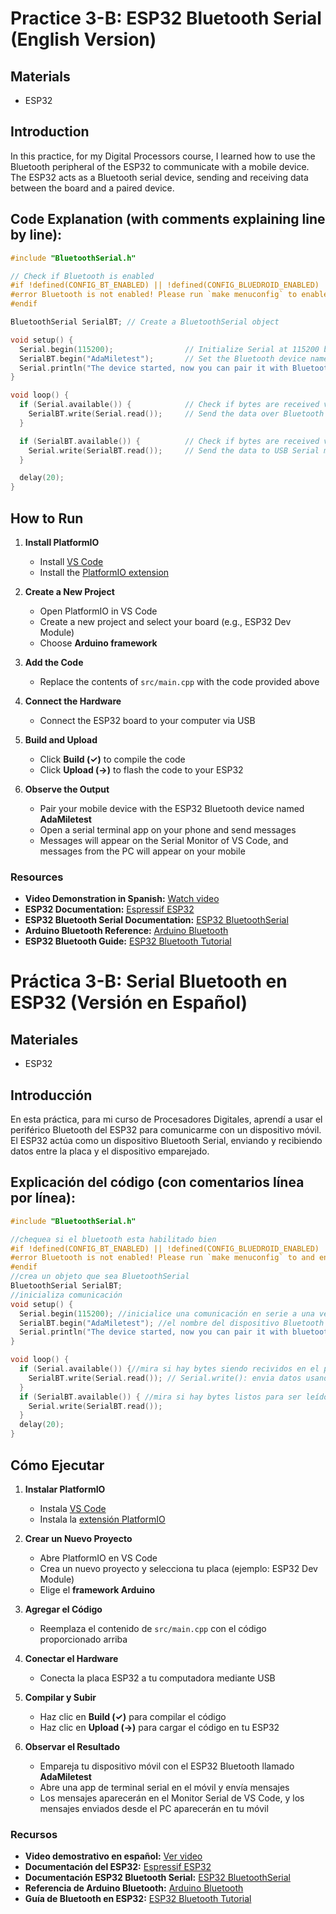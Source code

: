 # Practice 3-B: ESP32 Bluetooth Serial (English Version)

## Materials
- ESP32

## Introduction
In this practice, for my Digital Processors course, I learned how to use the Bluetooth peripheral of the ESP32 to communicate with a mobile device. The ESP32 acts as a Bluetooth serial device, sending and receiving data between the board and a paired device.

## Code Explanation (with comments explaining line by line):
```cpp
#include "BluetoothSerial.h"

// Check if Bluetooth is enabled
#if !defined(CONFIG_BT_ENABLED) || !defined(CONFIG_BLUEDROID_ENABLED)
#error Bluetooth is not enabled! Please run `make menuconfig` to enable it
#endif

BluetoothSerial SerialBT; // Create a BluetoothSerial object

void setup() {
  Serial.begin(115200);                // Initialize Serial at 115200 bps
  SerialBT.begin("AdaMiletest");       // Set the Bluetooth device name
  Serial.println("The device started, now you can pair it with Bluetooth!");
}

void loop() {
  if (Serial.available()) {            // Check if bytes are received via USB Serial
    SerialBT.write(Serial.read());     // Send the data over Bluetooth
  }

  if (SerialBT.available()) {          // Check if bytes are received via Bluetooth
    Serial.write(SerialBT.read());     // Send the data to USB Serial monitor
  }

  delay(20);
}
```
## How to Run

1. **Install PlatformIO**
   - Install [VS Code](https://code.visualstudio.com/)
   - Install the [PlatformIO extension](https://platformio.org/install/ide?install=vscode)

2. **Create a New Project**
   - Open PlatformIO in VS Code
   - Create a new project and select your board (e.g., ESP32 Dev Module)
   - Choose **Arduino framework**

3. **Add the Code**
   - Replace the contents of `src/main.cpp` with the code provided above

4. **Connect the Hardware**
   - Connect the ESP32 board to your computer via USB

5. **Build and Upload**
   - Click **Build (✓)** to compile the code
   - Click **Upload (→)** to flash the code to your ESP32

6. **Observe the Output**
   - Pair your mobile device with the ESP32 Bluetooth device named **AdaMiletest**
   - Open a serial terminal app on your phone and send messages
   - Messages will appear on the Serial Monitor of VS Code, and messages from the PC will appear on your mobile


### Resources
- **Video Demonstration in Spanish:** [Watch video](assets/practica3Bvideo.mp4)
- **ESP32 Documentation:** [Espressif ESP32](https://docs.espressif.com/projects/esp-idf/en/stable/esp32/index.html)  
- **ESP32 Bluetooth Serial Documentation:** [ESP32 BluetoothSerial](https://github.com/espressif/arduino-esp32/tree/master/libraries/BluetoothSerial)  
- **Arduino Bluetooth Reference:** [Arduino Bluetooth](https://docs.arduino.cc/libraries/bluetoothserial/)  
- **ESP32 Bluetooth Guide:** [ESP32 Bluetooth Tutorial](https://randomnerdtutorials.com/esp32-bluetooth-classic-arduino-ide/)  

# Práctica 3-B: Serial Bluetooth en ESP32 (Versión en Español)

## Materiales
- ESP32

## Introducción

En esta práctica, para mi curso de Procesadores Digitales, aprendí a usar el periférico Bluetooth del ESP32 para comunicarme con un dispositivo móvil. El ESP32 actúa como un dispositivo Bluetooth Serial, enviando y recibiendo datos entre la placa y el dispositivo emparejado.


## Explicación del código (con comentarios línea por línea):
```cpp
#include "BluetoothSerial.h"

//chequea si el bluetooth esta habilitado bien
#if !defined(CONFIG_BT_ENABLED) || !defined(CONFIG_BLUEDROID_ENABLED)
#error Bluetooth is not enabled! Please run `make menuconfig` to and enable it
#endif
//crea un objeto que sea BluetoothSerial
BluetoothSerial SerialBT;
//inicializa comunicación
void setup() {
  Serial.begin(115200); //inicialice una comunicación en serie a una velocidad de transmisión de 115200
  SerialBT.begin("AdaMiletest"); //el nombre del dispositivo Bluetooth del ESP32 
  Serial.println("The device started, now you can pair it with bluetooth!");
}

void loop() {
  if (Serial.available()) {//mira si hay bytes siendo recividos en el puerto serie si los hay envia la información al dispositivo conectado
    SerialBT.write(Serial.read()); // Serial.write(): envia datos usando el puerto serie bluetooth, Serial.read(): envia los datos recibidos
  }
  if (SerialBT.available()) { //mira si hay bytes listos para ser leídos en el puerto serie bluetooth, si los hay se escribirán por el monitor
    Serial.write(SerialBT.read());
  }
  delay(20);
}
```
## Cómo Ejecutar

1. **Instalar PlatformIO**
   - Instala [VS Code](https://code.visualstudio.com/)
   - Instala la [extensión PlatformIO](https://platformio.org/install/ide?install=vscode)

2. **Crear un Nuevo Proyecto**
   - Abre PlatformIO en VS Code
   - Crea un nuevo proyecto y selecciona tu placa (ejemplo: ESP32 Dev Module)
   - Elige el **framework Arduino**

3. **Agregar el Código**
   - Reemplaza el contenido de `src/main.cpp` con el código proporcionado arriba

4. **Conectar el Hardware**
   - Conecta la placa ESP32 a tu computadora mediante USB

5. **Compilar y Subir**
   - Haz clic en **Build (✓)** para compilar el código
   - Haz clic en **Upload (→)** para cargar el código en tu ESP32

6. **Observar el Resultado**
   - Empareja tu dispositivo móvil con el ESP32 Bluetooth llamado **AdaMiletest**
   - Abre una app de terminal serial en el móvil y envía mensajes
   - Los mensajes aparecerán en el Monitor Serial de VS Code, y los mensajes enviados desde el PC aparecerán en tu móvil

### Recursos
- **Video demostrativo en español:** [Ver video](assets/practica3Bvideo.mp4)
- **Documentación del ESP32:** [Espressif ESP32](https://docs.espressif.com/projects/esp-idf/en/stable/esp32/index.html)  
- **Documentación ESP32 Bluetooth Serial:** [ESP32 BluetoothSerial](https://github.com/espressif/arduino-esp32/tree/master/libraries/BluetoothSerial)  
- **Referencia de Arduino Bluetooth:** [Arduino Bluetooth](https://docs.arduino.cc/libraries/bluetoothserial/)  
- **Guía de Bluetooth en ESP32:** [ESP32 Bluetooth Tutorial](https://randomnerdtutorials.com/esp32-bluetooth-classic-arduino-ide/)  
